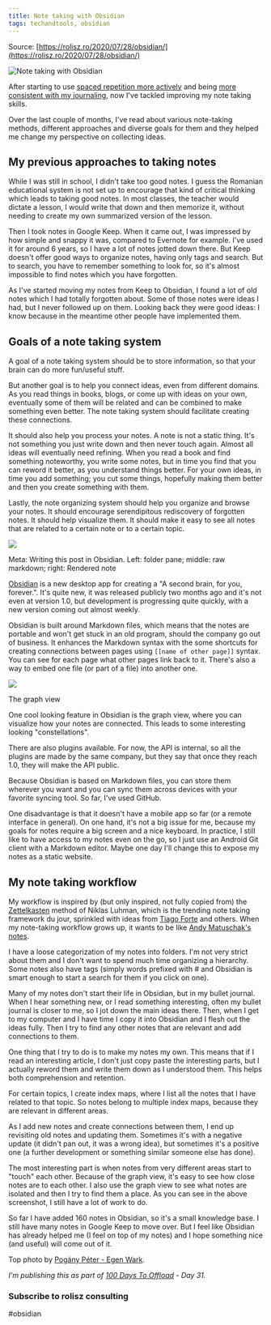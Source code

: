 ```yaml
---
title: Note taking with Obsidian
tags: techandtools, obsidian
---
```


Source: [https://rolisz.ro/2020/07/28/obsidian/](https://rolisz.ro/2020/07/28/obsidian/)

![Note taking with Obsidian](https://rolisz.ro/content/images/size/w2000/2020/11/obsidian.jpg)

After starting to use [spaced repetition more actively](https://rolisz.ro/2019/12/30/cracking-the-human-memory/) and being [more consistent with my journaling](https://rolisz.ro/2020/05/24/bullet-journaling/), now I've tackled improving my note taking skills.

Over the last couple of months, I've read about various note-taking methods, different approaches and diverse goals for them and they helped me change my perspective on collecting ideas.

## My previous approaches to taking notes

While I was still in school, I didn't take too good notes. I guess the Romanian educational system is not set up to encourage that kind of critical thinking which leads to taking good notes. In most classes, the teacher would dictate a lesson, I would write that down and then memorize it, without needing to create my own summarized version of the lesson.

Then I took notes in Google Keep. When it came out, I was impressed by how simple and snappy it was, compared to Evernote for example. I've used it for around 6 years, so I have a lot of notes jotted down there. But Keep doesn't offer good ways to organize notes, having only tags and search. But to search, you have to remember something to look for, so it's almost impossible to find notes which you have forgotten.

As I've started moving my notes from Keep to Obsidian, I found a lot of old notes which I had totally forgotten about. Some of those notes were ideas I had, but I never followed up on them. Looking back they were good ideas: I know because in the meantime other people have implemented them.

## Goals of a note taking system

A goal of a note taking system should be to store information, so that your brain can do more fun/useful stuff.

But another goal is to help you connect ideas, even from different domains. As you read things in books, blogs, or come up with ideas on your own, eventually some of them will be related and can be combined to make something even better. The note taking system should facilitate creating these connections.

It should also help you process your notes. A note is not a static thing. It's not something you just write down and then never touch again. Almost all ideas will eventually need refining. When you read a book and find something noteworthy, you write some notes, but in time you find that you can reword it better, as you understand things better. For your own ideas, in time you add something; you cut some things, hopefully making them better and then you create something with them.

Lastly, the note organizing system should help you organize and browse your notes. It should encourage serendipitous rediscovery of forgotten notes. It should help visualize them. It should make it easy to see all notes that are related to a certain note or to a certain topic.

![](https://rolisz.ro/content/images/2020/07/image-5.png)

Meta: Writing this post in Obsidian. Left: folder pane; middle: raw markdown; right: Rendered note

[Obsidian](https://obsidian.md/) is a new desktop app for creating a "A second brain, for you, forever.". It's quite new, it was released publicly two months ago and it's not even at version 1.0, but development is progressing quite quickly, with a new version coming out almost weekly.

Obsidian is built around Markdown files, which means that the notes are portable and won't get stuck in an old program, should the company go out of business. It enhances the Markdown syntax with the some shortcuts for creating connections between pages using `[[name of other page]]` syntax. You can see for each page what other pages link back to it. There's also a way to embed one file (or part of a file) into another one.

![](https://rolisz.ro/content/images/2020/07/image-6.png)

The graph view

One cool looking feature in Obsidian is the graph view, where you can visualize how your notes are connected. This leads to some interesting looking "constellations".

There are also plugins available. For now, the API is internal, so all the plugins are made by the same company, but they say that once they reach 1.0, they will make the API public.

Because Obsidian is based on Markdown files, you can store them wherever you want and you can sync them across devices with your favorite syncing tool. So far, I've used GitHub.

One disadvantage is that it doesn't have a mobile app so far (or a remote interface in general). On one hand, it's not a big issue for me, because my goals for notes require a big screen and a nice keyboard. In practice, I still like to have access to my notes even on the go, so I just use an Android Git client with a Markdown editor. Maybe one day I'll change this to expose my notes as a static website.

## My note taking workflow

My workflow is inspired by (but only inspired, not fully copied from) the [Zettelkasten](https://writingcooperative.com/zettelkasten-how-one-german-scholar-was-so-freakishly-productive-997e4e0ca125?gi=635ef2e210e3) method of Niklas Luhman, which is the trending note taking framework du jour, sprinkled with ideas from [Tiago Forte](https://maggieappleton.com/basb) and others. When my note-taking workflow grows up, it wants to be like [Andy Matuschak's notes](https://notes.andymatuschak.org/About_these_notes?stackedNotes=z3SjnvsB5aR2ddsycyXofbYR7fCxo7RmKW2be).

I have a loose categorization of my notes into folders. I'm not very strict about them and I don't want to spend much time organizing a hierarchy. Some notes also have tags (simply words prefixed with # and Obsidian is smart enough to start a search for them if you click on one).

Many of my notes don't start their life in Obsidian, but in my bullet journal. When I hear something new, or I read something interesting, often my bullet journal is closer to me, so I jot down the main ideas there. Then, when I get to my computer and I have time I copy it into Obsidian and I flesh out the ideas fully. Then I try to find any other notes that are relevant and add connections to them.

One thing that I try to do is to make my notes my own. This means that if I read an interesting article, I don't just copy paste the interesting parts, but I actually reword them and write them down as I understood them. This helps both comprehension and retention.

For certain topics, I create index maps, where I list all the notes that I have related to that topic. So notes belong to multiple index maps, because they are relevant in different areas.

As I add new notes and create connections between them, I end up revisiting old notes and updating them. Sometimes it's with a negative update (it didn't pan out, it was a wrong idea), but sometimes it's a positive one (a further development or something similar someone else has done).

The most interesting part is when notes from very different areas start to "touch" each other. Because of the graph view, it's easy to see how close notes are to each other. I also use the graph view to see what notes are isolated and then I try to find them a place. As you can see in the above screenshot, I still have a lot of work to do.

So far I have added 160 notes in Obsidian, so it's a small knowledge base. I still have many notes in Google Keep to move over. But I feel like Obsidian has already helped me (I feel on top of my notes) and I hope something nice (and useful) will come out of it.

Top photo by [Pogány Péter - Egen Wark](https://nds.wikipedia.org/wiki/Obsidian#/media/Bild:Obszidi%C3%A1n(Vezuv)005.jpg).

_I’m publishing this as part of [100 Days To Offload](https://100daystooffload.com/) - Day 31._

### Subscribe to rolisz consulting

#obsidian 